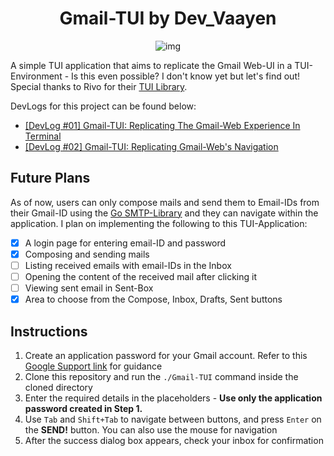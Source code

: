 <div align=center>

# Gmail-TUI by Dev_Vaayen

![img](https://i.imgur.com/LGWmkLP.gif)

</div>

A simple TUI application that aims to replicate the Gmail Web-UI in a TUI-Environment - Is this even possible? I don't know yet but let's find out! Special thanks to Rivo for their [TUI Library](https://github.com/rivo/tview/tree/master).

DevLogs for this project can be found below:     
- [[DevLog #01] Gmail-TUI: Replicating The Gmail-Web Experience In Terminal](https://dev.to/dev_vaayen/devlog-01-gmail-tui-replicating-the-gmail-web-experience-in-terminal-1lk1)
- [[DevLog #02] Gmail-TUI: Replicating Gmail-Web's Navigation](https://dev.to/dev_vaayen/devlog-02-gmail-tui-replicating-gmail-webs-navigation-blb)

## Future Plans
As of now, users can only compose mails and send them to Email-IDs from their Gmail-ID using the [Go SMTP-Library](https://www.geeksforgeeks.org/sending-email-using-smtp-in-golang/) and they can navigate within the application. I plan on implementing the following to this TUI-Application:         
- [x] A login page for entering email-ID and password         
- [x] Composing and sending mails          
- [ ] Listing received emails with email-IDs in the Inbox         
- [ ] Opening the content of the received mail after clicking it        
- [ ] Viewing sent email in Sent-Box         
- [x] Area to choose from the Compose, Inbox, Drafts, Sent buttons         

## Instructions
1. Create an application password for your Gmail account. Refer to this [Google Support link](https://support.google.com/accounts/answer/185833?hl=en) for guidance
2. Clone this repository and run the `./Gmail-TUI` command inside the cloned directory
3. Enter the required details in the placeholders - **Use only the application password created in Step 1.**
4. Use `Tab` and `Shift+Tab` to navigate between buttons, and press `Enter` on the **SEND!** button. You can also use the mouse for navigation
5. After the success dialog box appears, check your inbox for confirmation
